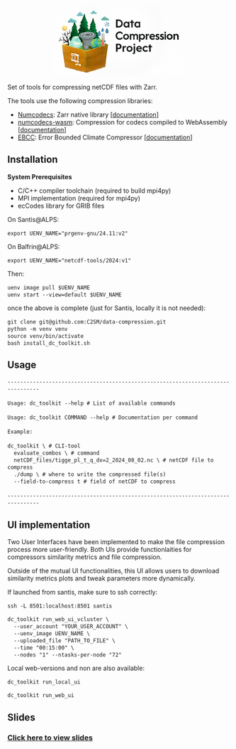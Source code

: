  
<div align="center">
  <img src="./data-compression_logo.png" alt="Logo" width="300"/>
</div>

Set of tools for compressing netCDF files with Zarr. 

The tools use the following compression libraries:

- [Numcodecs](https://github.com/zarr-developers/numcodecs): Zarr native library [[documentation](https://numcodecs.readthedocs.io/en/stable/)]
- [numcodecs-wasm](https://github.com/juntyr/numcodecs-rs): Compression for codecs compiled to WebAssembly [[documentation](https://numcodecs-wasm.readthedocs.io/en/latest/)]
- [EBCC](https://github.com/spcl/EBCC): Error Bounded Climate Compressor [[documentation](https://github.com/spcl/EBCC/blob/master/README.md)]

## Installation

**System Prerequisites**

- C/C++ compiler toolchain (required to build mpi4py)
- MPI implementation (required for mpi4py)
- ecCodes library for GRIB files

On Santis@ALPS:

 ```commandline
export UENV_NAME="prgenv-gnu/24.11:v2"
```

On Balfrin@ALPS:
 ```commandline
export UENV_NAME="netcdf-tools/2024:v1"
```

Then:
```
uenv image pull $UENV_NAME
uenv start --view=default $UENV_NAME
```

once the above is complete (just for Santis, locally it is not needed):

```commandline
git clone git@github.com:C2SM/data-compression.git
python -m venv venv
source venv/bin/activate
bash install_dc_toolkit.sh
```

## Usage

```
--------------------------------------------------------------------------------

Usage: dc_toolkit --help # List of available commands

Usage: dc_toolkit COMMAND --help # Documentation per command

Example:

dc_toolkit \ # CLI-tool
  evaluate_combos \ # command
  netCDF_files/tigge_pl_t_q_dx=2_2024_08_02.nc \ # netCDF file to compress
  ./dump \ # where to write the compressed file(s)
  --field-to-compress t # field of netCDF to compress

--------------------------------------------------------------------------------
```

## UI implementation

Two User Interfaces have been implemented to make the file compression process more user-friendly.
Both UIs provide functionlaities for compressors similarity metrics and file compression.

Outside of the mutual UI functionalities, this UI allows users to download similarity metrics plots and tweak parameters more dynamically.

If launched from santis, make sure to ssh correctly:
```
ssh -L 8501:localhost:8501 santis
```
```
dc_toolkit run_web_ui_vcluster \ 
  --user_account "YOUR_USER_ACCOUNT" \ 
  --uenv_image UENV_NAME \
  --uploaded_file "PATH_TO_FILE" \ 
  --time "00:15:00" \ 
  --nodes "1" --ntasks-per-node "72"
```
Local web-versions and non are also available:
```
dc_toolkit run_local_ui
```
````
dc_toolkit run_web_ui
````
## Slides

### [Click here to view slides](https://c2sm.github.io/data-compression/)
